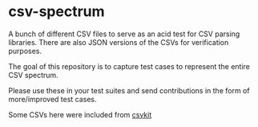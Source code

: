 # csv-spectrum

A bunch of different CSV files to serve as an acid test for CSV parsing libraries. There are also JSON versions of the CSVs for verification purposes.

The goal of this repository is to capture test cases to represent the entire CSV spectrum. 

Please use these in your test suites and send contributions in the form of more/improved test cases.

Some CSVs here were included from [csvkit](https://github.com/onyxfish/csvkit/tree/master/examples)
